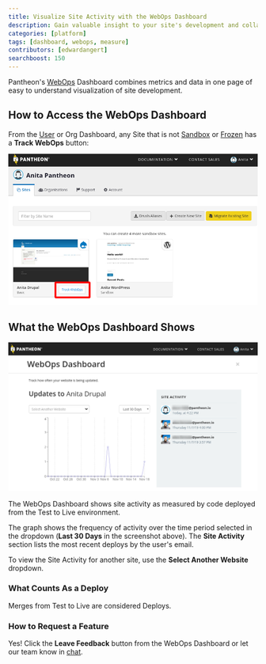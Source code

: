 ```yaml
---
title: Visualize Site Activity with the WebOps Dashboard
description: Gain valuable insight to your site's development and collaboration with Pantheon's WebOps Dashboard.
categories: [platform]
tags: [dashboard, webops, measure]
contributors: [edwardangert]
searchboost: 150
---
```


Pantheon's [WebOps](https://pantheon.io/webops) Dashboard combines metrics and data in one page of easy to understand visualization of site development.

## How to Access the WebOps Dashboard

From the [User](https://dashboard.pantheon.io) or Org Dashboard, any Site that is not [Sandbox](/create-sites#sandbox-sites) or [Frozen](/platform-considerations#inactive-site-freezing) has a **Track WebOps** button:

![Screenshot of a User Dashboard with a Site showing the Track WebOps button](../images/dashboard/user-dash-track-webops.png)

## What the WebOps Dashboard Shows

![Screenshot of the WebOps Dashboard](../images/dashboard/webops-dashboard.png)

The WebOps Dashboard shows site activity as measured by code deployed from the Test to Live environment.

The graph shows the frequency of activity over the time period selected in the dropdown (**Last 30 Days** in the screenshot above). The **Site Activity** section lists the most recent deploys by the user's email.

To view the Site Activity for another site, use the **Select Another Website** dropdown.

### What Counts As a Deploy

Merges from Test to Live are considered Deploys.

### How to Request a Feature

Yes! Click the **Leave Feedback** button from the WebOps Dashboard or let our team know in [chat](/support#real-time-chat-support).
